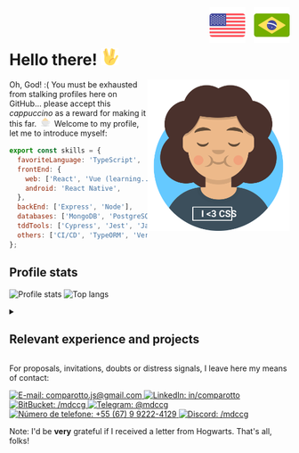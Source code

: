 <!-- Please, don't give up on hiring me because of the indentation in this README; it still works that way -->

<div style="float: right; display: flex;">
  <a href="#">
    <img width="64px" src="./assets/en-US.svg" alt="American English" />
  </a>

  <a href="./README_pt-BR.md" style="margin-left: 16px;">
    <img width="64px" src="./assets/pt-BR.svg" alt="Português Brasileiro" />
  </a>
</div>

<br />
<br />

# Hello there! <img alt="Vulcan salute" width="32px" src="./assets/vulcan-salute.svg" />

<img align="right" title="I'll thank you if you may give me a cafuné (&quot;gentle head rub&quot; from Brazilian Portuguese) with your mouse pointer" alt="Me" width="256px" src="./assets/me.svg" />

Oh, God! :&#40; You must be exhausted from stalking profiles here on GitHub&hellip; please accept this _cappuccino_ as a reward for making it this far.
<img style="margin: 0 4px;" title="A gentle cup of cappuccino with whipped cream" alt="☕" width="16px" src="./assets/cappuccino.svg" />
Welcome to my profile, let me to introduce myself:

```javascript
export const skills = {
  favoriteLanguage: 'TypeScript',
  frontEnd: {
    web: ['React', 'Vue (learning...)'],
    android: 'React Native',
  },
  backEnd: ['Express', 'Node'],
  databases: ['MongoDB', 'PostgreSQL', 'MySQL'],
  tddTools: ['Cypress', 'Jest', 'Jasmine'],
  others: ['CI/CD', 'TypeORM', 'Vercel', 'Firebase', 'Figma'],
};
```

## Profile stats

![Profile stats](https://github-readme-stats.vercel.app/api?username=mdccg&show_icons=true&theme=transparent)
![Top langs](https://github-readme-stats.vercel.app/api/top-langs/?username=mdccg&theme=transparent&hide=html,css)

<details>
  <summary>
  
  ## Relevant experience and projects
  </summary>

  <img align="left" alt="Graduation cap" width="64px" src="./assets/graduation-cap.svg" />

  I'm [computer technician](https://www.ifms.edu.br/campi/campus-aquidauana/cursos/integrado/informatica) (2017-2020) and a future [technologist in Internet Systems](https://www.ifms.edu.br/campi/campus-aquidauana/cursos/graduacao/sistemas-para-internet/sistemas-para-internet) (2021-2024) by [Federal Institute of Education, Science and Technology of _Mato Grosso do Sul_](https://ifms.edu.br) (known by _IFMS_) _campus Aquidauana_.

  <img align="right" alt="Lamp" width="64px" src="./assets/idea.svg" />

  Since 2018, I have been a scholarship student through the Institutional Scientific Initiation Scholarship Program (known in Brazil by the acronym PIBIC). In addition to the software projects developed during both courses, I actively participated in teaching projects aimed at software development, among which I may mention:

  - ### [_Kalivôno: promovendo o acesso à língua Terena por meio de um app progressivo_](https://kalivono-app.web.app) (2019-2020, 2023);
    &quot;Child: promoting access to the Terena language through a progressive app&quot; from Terena and Brazilian Portuguese. This app consisted of a dictionary to revitalize the Terena language, that is, an indigenous language, and provide easy and modern means for its diffusion.

  - ### _Desenvolvimento de um aplicativo para acompanhamento dos egressos do IFMS_ (2021-2022).
    &quot;Development of an app to accompany graduates of the Federal Institute of _Mato Grosso do Sul_&quot; from Brazilian Portuguese. This app is a business social network for graduates of the Federal Institute of _Mato Grosso do Sul_. Its objective is to collect course reviews, provide jobs and encourage them to continue in the institution through other courses or selection processes so that they may join the institution as employees.

  - ### _IFMS Aqui Comunica_: Scrum (2018);
    &quot;_IFMS_ Here It Communicates: Scrum&quot; from Brazilian Portuguese. This project was focused on developing an event website for the institution using the Scrum methodoogy. It received accreditation for the Technology, Engineering and Science Fair of _Mato Grosso do Sul_ (known by the acronym FETECMS), considered the largest scientific event in the Brazilian Midwest region.

  On top of that, I am focused on maintaining my detailed repositories in order to clearly demonstrate the activities carried out during my classes, as well as what I have learned and how it can contribute to those who want to explore my skills.
</details>

For proposals, invitations, doubts or distress signals, I leave here my means of contact:

<p>
  <a target="_blank" href="mailto:comparotto.js@gmail.com">
    <img alt="E-mail: comparotto.js@gmail.com" title="comparotto.js@gmail.com" src="https://img.shields.io/badge/Gmail-D14836?style=for-the-badge&logo=gmail&logoColor=white" />
  </a>

  <a target="_blank" href="https://www.linkedin.com/in/matheus-comparotto-1a7895113">
    <img alt="LinkedIn: in/comparotto" title="in/comparotto" src="https://img.shields.io/badge/LinkedIn-0077B5?style=for-the-badge&logo=linkedin&logoColor=white" />
  </a>

  <a target="_blank" href="https://bitbucket.org/mdccg">
    <img alt="BitBucket: /mdccg" title="/mdccg" src="https://img.shields.io/badge/Bitbucket-0747a6?style=for-the-badge&logo=bitbucket&logoColor=white" />
  </a>

  <a target="_blank" href="https://t.me/mdccg">
    <img alt="Telegram: @mdccg" title="@mdccg" src="https://img.shields.io/badge/Telegram-2CA5E0?style=for-the-badge&logo=telegram&logoColor=white" />
  </a>

  <a target="_blank" href="https://wa.me/+5567992224129">
    <img alt="Número de telefone: +55 (67) 9 9222-4129" title="+55 (67) 9 9222-4129" src="https://img.shields.io/badge/WhatsApp-25D366?style=for-the-badge&logo=whatsapp&logoColor=white" />
  </a>

  <a target="_blank" href="https://discord.com/channels/@me/mdccg/">
    <img alt="Discord: /mdccg" title="/mdccg" src="https://img.shields.io/badge/Discord-7289DA?style=for-the-badge&logo=discord&logoColor=white" />
  </a>

  <!--
  <a target="_blank" href="https://www.reddit.com/user/mdccg">
    <img alt="Reddit: u/mdccg" title="u/mdccg" src="https://img.shields.io/badge/Reddit-FF4500?style=for-the-badge&logo=reddit&logoColor=white" />
  </a>
  -->
</p>

Note: I'd be **very** grateful if I received a letter from Hogwarts. That's all, folks!